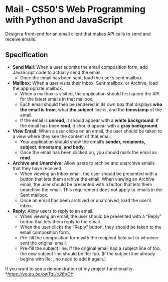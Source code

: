 # Mail - CS50'S Web Programming with Python and JavaScript

Design a front-end for an email client that makes API calls to send and receive emails.

## Specification

* **Send Mail**: When a user submits the email composition form, add JavaScript code to actually send the email.
  * Once the email has been sent, load the user’s sent mailbox.
* **Mailbox:** When a user visits their Inbox, Sent mailbox, or Archive, load the appropriate mailbox.
  * When a mailbox is visited, the application should first query the API for the latest emails in that mailbox.
  * Each email should then be rendered in its own box that displays **who the email is from**, what **the subject** line is, and the **timestamp** of the email.
  * If the email is **unread**, it should appear with a **white background**. If the email has been **read**, it should appear with a **gray background**.
* **View Email:** When a user clicks on an email, the user should be taken to a view where they see the content of that email.
  * Your application should show the email’s **sender, recipients, subject, timestamp, and body**.
  * Once the email has been clicked on, you should mark the email as **read**.
* **Archive and Unarchive:** Allow users to archive and unarchive emails that they have received.
  * When viewing an Inbox email, the user should be presented with a button that lets them archive the email. When viewing an Archive email, the user should be presented with a button that lets them unarchive the email. This requirement does not apply to emails in the Sent mailbox.
  * Once an email has been archived or unarchived, load the user’s inbox.
* **Reply:** Allow users to reply to an email.
  * When viewing an email, the user should be presented with a “Reply” button that lets them reply to the email.
  * When the user clicks the “Reply” button, they should be taken to the email composition form.
  * Pre-fill the composition form with the recipient field set to whoever sent the original email.
  * Pre-fill the subject line. If the original email had a subject line of foo, the new subject line should be Re: foo. (If the subject line already begins with Re: , no need to add it again.)

If you want to see a demonstration of my project functionality: **<https://youtu.be/owTdUo26pOY>*
